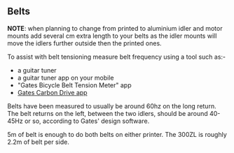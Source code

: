 ## Belts

**NOTE**: when planning to change from printed to aluminium idler and motor mounts add several cm extra length to your belts as the idler mounts will move the idlers further outside then the printed ones.
 
 To assist with belt tensioning measure belt frequency using a tool such as:-
 
 * a guitar tuner 
 * a guitar tuner app on your mobile
 * "Gates Bicycle Belt Tension Meter" app
 * [Gates Carbon Drive app](https://play.google.com/store/apps/details?id=com.gates.carbondrivecalculator)
 
Belts have been measured to usually be around 60hz on the long return. The belt returns on the left, between the two idlers, should be around 40-45Hz or so, according to Gates' design software.

5m of belt is enough to do both belts on either printer. The 300ZL is roughly 2.2m of belt per side.

